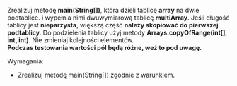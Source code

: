 Zrealizuj metodę **main(String[])**, która dzieli tablicę **array** na dwie podtablice.
i wypełnia nimi dwuwymiarową tablicę **multiArray**.
Jeśli długość tablicy jest **nieparzysta**, większą część **należy skopiować do pierwszej podtablicy**.
Do podzielenia tablicy użyj metody **Arrays.copyOfRange(int[], int, int)**.
Nie zmieniaj kolejności elementów.\
**Podczas testowania wartości pól będą różne, weź to pod uwagę.**

Wymagania:

- Zrealizuj metodę main(String[]) zgodnie z warunkiem.